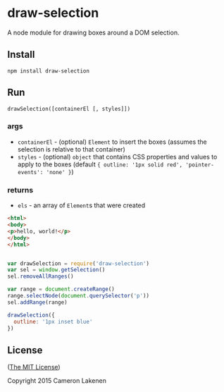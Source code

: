 # draw-selection

A node module for drawing boxes around a DOM selection.

## Install

```
npm install draw-selection
```


## Run

`drawSelection([containerEl [, styles]])`

### args
* `containerEl` - (optional) `Element` to insert the boxes (assumes the selection is relative to that container)
* `styles` - (optional) `object` that contains CSS properties and values to apply to the boxes (default `{ outline: '1px solid red', 'pointer-events': 'none' }`)

### returns
* `els` - an array of `Element`s that were created



```html
<html>
<body>
<p>hello, world!</p>
</body>
</html>
```

```js

var drawSelection = require('draw-selection')
var sel = window.getSelection()
sel.removeAllRanges()

var range = document.createRange()
range.selectNode(document.querySelector('p'))
sel.addRange(range)

drawSelection({
  outline: '1px inset blue'
})
```

## License

([The MIT License](LICENSE))

Copyright 2015 Cameron Lakenen
